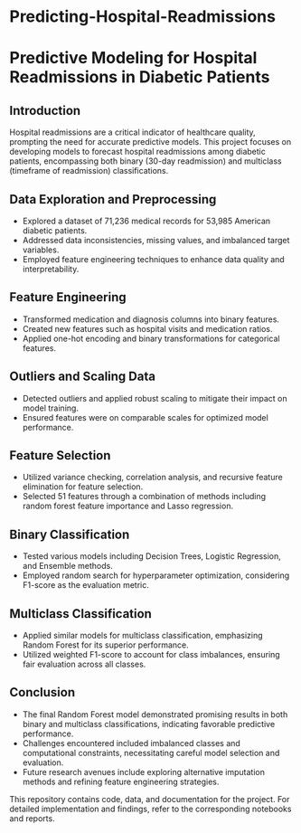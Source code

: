 # Predicting-Hospital-Readmissions
# Predictive Modeling for Hospital Readmissions in Diabetic Patients

## Introduction
Hospital readmissions are a critical indicator of healthcare quality, prompting the need for accurate predictive models. This project focuses on developing models to forecast hospital readmissions among diabetic patients, encompassing both binary (30-day readmission) and multiclass (timeframe of readmission) classifications.

## Data Exploration and Preprocessing
- Explored a dataset of 71,236 medical records for 53,985 American diabetic patients.
- Addressed data inconsistencies, missing values, and imbalanced target variables.
- Employed feature engineering techniques to enhance data quality and interpretability.

## Feature Engineering
- Transformed medication and diagnosis columns into binary features.
- Created new features such as hospital visits and medication ratios.
- Applied one-hot encoding and binary transformations for categorical features.

## Outliers and Scaling Data
- Detected outliers and applied robust scaling to mitigate their impact on model training.
- Ensured features were on comparable scales for optimized model performance.

## Feature Selection
- Utilized variance checking, correlation analysis, and recursive feature elimination for feature selection.
- Selected 51 features through a combination of methods including random forest feature importance and Lasso regression.

## Binary Classification
- Tested various models including Decision Trees, Logistic Regression, and Ensemble methods.
- Employed random search for hyperparameter optimization, considering F1-score as the evaluation metric.

## Multiclass Classification
- Applied similar models for multiclass classification, emphasizing Random Forest for its superior performance.
- Utilized weighted F1-score to account for class imbalances, ensuring fair evaluation across all classes.

## Conclusion
- The final Random Forest model demonstrated promising results in both binary and multiclass classifications, indicating favorable predictive performance.
- Challenges encountered included imbalanced classes and computational constraints, necessitating careful model selection and evaluation.
- Future research avenues include exploring alternative imputation methods and refining feature engineering strategies.

This repository contains code, data, and documentation for the project. For detailed implementation and findings, refer to the corresponding notebooks and reports.
